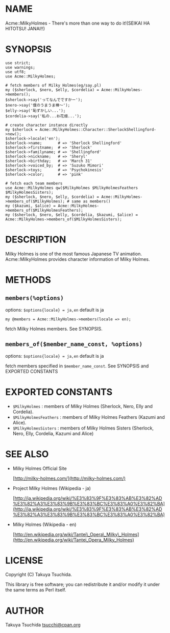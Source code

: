 # NAME

Acme::MilkyHolmes - There's more than one way to do it!(SEIKAI HA HITOTSU! JANAI!!)

# SYNOPSIS

    use strict;
    use warnings;
    use utf8;
    use Acme::MilkyHolmes;

    # fetch members of Milky Holmes(eg/say.pl)
    my ($sherlock, $nero, $elly, $cordelia) = Acme::MilkyHolmes->members();
    $sherlock->say('ってなんでですかー');
    $nero->say('僕のうまうま棒〜');
    $elly->say('恥ずかしい...');
    $cordelia->say('私の...お花畑...');

    # create character instance directly
    my $sherlock = Acme::MilkyHolmes::Character::SherlockShellingford->new();
    $sherlock->locale('en');
    $sherlock->name;       # => 'Sherlock Shellingford'
    $sherlock->firstname;  # => 'Sherlock'
    $sherlock->familyname; # => 'Shellingford'
    $sherlock->nickname;   # => 'Sheryl'
    $sherlock->birthday;   # => 'March 31'
    $sherlock->voiced_by;  # => 'Suzuko Mimori'
    $sherlock->toys;       # => 'Psychokinesis'
    $sherlock->color;      # => 'pink'

    # fetch each team members
    use Acme::MilkyHolmes qw($MilkyHolmes $MilkyHolmesFeathers $MilkyHolmesSisters);
    my ($sherlock, $nero, $elly, $cordelia) = Acme::MilkyHolmes->members_of($MilkyHolmes); # same as members()
    my ($kazumi, $alice) = Acme::MilkyHolmes->members_of($MilkyHolmesFeathers);
    my ($sherlock, $nero, $elly, $cordelia, $kazumi, $alice) = Acme::MilkyHolmes->members_of($MilkyHolmesSisters);

# DESCRIPTION

Milky Holmes is one of the most famous Japanese TV animation. Acme::MilkyHolmes provides character information of Milky Holmes.

# METHODS

## `members(%options)`

options: `$options{locale} = ja,en` default is ja

    my @members = Acme::MilkyHolmes->members(locale => en);

fetch Milky Holmes members. See SYNOPSIS.

## `members_of($member_name_const, %options)`

options: `$options{locale} = ja,en` default is ja

fetch members specified in `$member_name_const`. See SYNOPSIS and EXPORTED CONSTANTS

# EXPORTED CONSTANTS

- `$MilkyHolmes` : members of Milky Holmes (Sherlock, Nero, Elly and Cordelia).
- `$MilkyHolmesFeathers` : members of Milky Holmes Feathers (Kazumi and Alice).
- `$MilkyHolmesSisters` : members of Milky Holmes Sisters (Sherlock, Nero, Elly, Cordelia, Kazumi and Alice)

# SEE ALSO

- Milky Holmes Official Site

    [http://milky-holmes.com/](http://milky-holmes.com/)

- Project Milky Holmes (Wikipedia - ja)

    [http://ja.wikipedia.org/wiki/%E3%83%9F%E3%83%AB%E3%82%AD%E3%82%A3%E3%83%9B%E3%83%BC%E3%83%A0%E3%82%BA](http://ja.wikipedia.org/wiki/%E3%83%9F%E3%83%AB%E3%82%AD%E3%82%A3%E3%83%9B%E3%83%BC%E3%83%A0%E3%82%BA)

- Milky Holmes (Wikipedia - en)

    [http://en.wikipedia.org/wiki/Tantei\_Opera\_Milky\_Holmes](http://en.wikipedia.org/wiki/Tantei_Opera_Milky_Holmes)

# LICENSE

Copyright (C) Takuya Tsuchida.

This library is free software; you can redistribute it and/or modify
it under the same terms as Perl itself.

# AUTHOR

Takuya Tsuchida <tsucchi@cpan.org>
